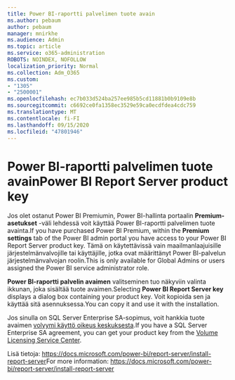 ```yaml
---
title: Power BI-raportti palvelimen tuote avain
ms.author: pebaum
author: pebaum
manager: mnirkhe
ms.audience: Admin
ms.topic: article
ms.service: o365-administration
ROBOTS: NOINDEX, NOFOLLOW
localization_priority: Normal
ms.collection: Adm_O365
ms.custom:
- "1305"
- "2500001"
ms.openlocfilehash: ec7b033d524ba257ee985b5cd11881b0b9109e8b
ms.sourcegitcommit: c6692ce0fa1358ec3529e59ca0ecdfdea4cdc759
ms.translationtype: MT
ms.contentlocale: fi-FI
ms.lasthandoff: 09/15/2020
ms.locfileid: "47801946"
---
```

# <a name="power-bi-report-server-product-key"></a><span data-ttu-id="d7bd5-102">Power BI-raportti palvelimen tuote avain</span><span class="sxs-lookup"><span data-stu-id="d7bd5-102">Power BI Report Server product key</span></span>

<span data-ttu-id="d7bd5-103">Jos olet ostanut Power BI Premiumin, Power BI-hallinta portaalin **Premium-asetukset** -väli lehdessä voit käyttää Power BI-raportti palvelimen tuote avainta.</span><span class="sxs-lookup"><span data-stu-id="d7bd5-103">If you have purchased Power BI Premium, within the **Premium settings** tab of the Power BI admin portal you have access to your Power BI Report Server product key.</span></span> <span data-ttu-id="d7bd5-104">Tämä on käytettävissä vain maailmanlaajuisille järjestelmänvalvojille tai käyttäjille, jotka ovat määrittänyt Power BI-palvelun järjestelmänvalvojan roolin.</span><span class="sxs-lookup"><span data-stu-id="d7bd5-104">This is only available for Global Admins or users assigned the Power BI service administrator role.</span></span>

<span data-ttu-id="d7bd5-105">**Power BI-raportti palvelin avaimen** valitseminen tuo näkyviin valinta ikkunan, joka sisältää tuote avaimen.</span><span class="sxs-lookup"><span data-stu-id="d7bd5-105">Selecting **Power BI Report Server key** displays a dialog box containing your product key.</span></span> <span data-ttu-id="d7bd5-106">Voit kopioida sen ja käyttää sitä asennuksessa.</span><span class="sxs-lookup"><span data-stu-id="d7bd5-106">You can copy it and use it with the installation.</span></span>

<span data-ttu-id="d7bd5-107">Jos sinulla on SQL Server Enterprise SA-sopimus, voit hankkia tuote avaimen [volyymi käyttö oikeus keskuksesta](https://www.microsoft.com/Licensing/servicecenter/).</span><span class="sxs-lookup"><span data-stu-id="d7bd5-107">If you have a SQL Server Enterprise SA agreement, you can get your product key from the [Volume Licensing Service Center](https://www.microsoft.com/Licensing/servicecenter/).</span></span>

<span data-ttu-id="d7bd5-108">Lisä tietoja: https://docs.microsoft.com/power-bi/report-server/install-report-server</span><span class="sxs-lookup"><span data-stu-id="d7bd5-108">For more information: https://docs.microsoft.com/power-bi/report-server/install-report-server</span></span>
